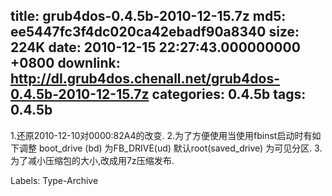 title: grub4dos-0.4.5b-2010-12-15.7z
md5: ee5447fc3f4dc020ca42ebadf90a8340
size: 224K
date: 2010-12-15 22:27:43.000000000 +0800
downlink: http://dl.grub4dos.chenall.net/grub4dos-0.4.5b-2010-12-15.7z
categories: 0.4.5b
tags: 0.4.5b
---

1.还原2010-12-10对0000:82A4的改变. 2.为了方便使用当使用fbinst启动时有如下调整   boot_drive (bd) 为FB_DRIVE(ud)   默认root(saved_drive) 为可见分区. 3.为了减小压缩包的大小,改成用7z压缩发布.

Labels: 
 Type-Archive